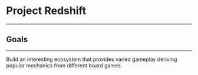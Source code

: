# Project Redshift
---
## Goals
---
Build an interesting ecosystem that provides varied gameplay deriving popular mechanics from different board games
